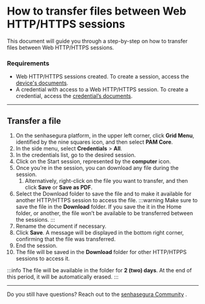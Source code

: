 # How to transfer files between Web HTTP/HTTPS sessions

This document will guide you through a step-by-step on how to transfer files between Web HTTP/HTTPS sessions.

### Requirements

* Web HTTP/HTTPS sessions created. To create a session, access the [device's documents](/v3-32/docs/pam-devices-management).
* A credential with access to a Web HTTP/HTTPS session. To create a credential, access the [credential’s documents](/v3-32/docs/pam-how-to-set-up-a-credential-in-senhasegura).
***

## Transfer a file

1. On the senhasegura platform, in the upper left corner, click **Grid Menu**, identified by the nine squares icon, and then select **PAM Core**.
2. In the side menu, select **Credentials** > **All**. 
3. In the credentials list, go to the desired session.
4. Click on the Start session, represented by the **computer** icon.
5. Once you’re in the session, you can download any file during the session.
    1. Alternatively,  right-click on the file you want to transfer, and then click **Save** or **Save as PDF**.
6. Select the Download folder to save the file and to make it available for another HTTP/HTTPS session to access the file.
     :::warning
    Make sure to save the file in the **Download** folder. If you save the it in the Home folder, or another, the file won’t be available to be transferred between the sessions.
    :::
7. Rename the document if necessary.
8. Click **Save**. A message will be displayed in the bottom right corner, confirming that the file was transferred.
9. End the session.
10. The file will be saved in the **Download** folder for other HTTP/HTPPS sessions to access it.

 :::info
The file will be available in the folder for **2 (two) days**. At the end of this period, it will be automatically erased.
:::

---
Do you still have questions? Reach out to the [senhasegura Community](https://community.senhasegura.io/)  .